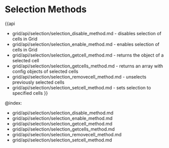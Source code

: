 Selection Methods
=========

{{api

- grid/api/selection/selection_disable_method.md - disables selection of cells in Grid
- grid/api/selection/selection_enable_method.md - enables selection of cells in Grid
- grid/api/selection/selection_getcell_method.md - returns the object of a selected cell
- grid/api/selection/selection_getcells_method.md - returns an array with config objects of selected cells
- grid/api/selection/selection_removecell_method.md - unselects previously selected cells
- grid/api/selection/selection_setcell_method.md - sets selection to specified cells
}}

@index:
- grid/api/selection/selection_disable_method.md
- grid/api/selection/selection_enable_method.md
- grid/api/selection/selection_getcell_method.md
- grid/api/selection/selection_getcells_method.md
- grid/api/selection/selection_removecell_method.md
- grid/api/selection/selection_setcell_method.md 
